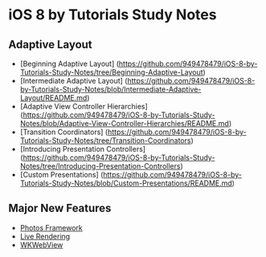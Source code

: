 # iOS 8 by Tutorials Study Notes

## Adaptive Layout

- [Beginning Adaptive Layout]
(https://github.com/949478479/iOS-8-by-Tutorials-Study-Notes/tree/Beginning-Adaptive-Layout)
- [Intermediate Adaptive Layout]
(https://github.com/949478479/iOS-8-by-Tutorials-Study-Notes/blob/Intermediate-Adaptive-Layout/README.md)
- [Adaptive View Controller Hierarchies]
(https://github.com/949478479/iOS-8-by-Tutorials-Study-Notes/blob/Adaptive-View-Controller-Hierarchies/README.md)
- [Transition Coordinators]
(https://github.com/949478479/iOS-8-by-Tutorials-Study-Notes/tree/Transition-Coordinators)
- [Introducing Presentation Controllers]
(https://github.com/949478479/iOS-8-by-Tutorials-Study-Notes/tree/Introducing-Presentation-Controllers)
- [Custom Presentations]
(https://github.com/949478479/iOS-8-by-Tutorials-Study-Notes/blob/Custom-Presentations/README.md)

## Major New Features

- [Photos Framework](https://github.com/949478479/iOS-8-by-Tutorials-Study-Notes/tree/Photos-Framework)
- [Live Rendering](https://github.com/949478479/iOS-8-by-Tutorials-Study-Notes/tree/Beginning-Live-Rendering)
- [WKWebView](https://github.com/949478479/iOS-8-by-Tutorials-Study-Notes/tree/WKWebView)
